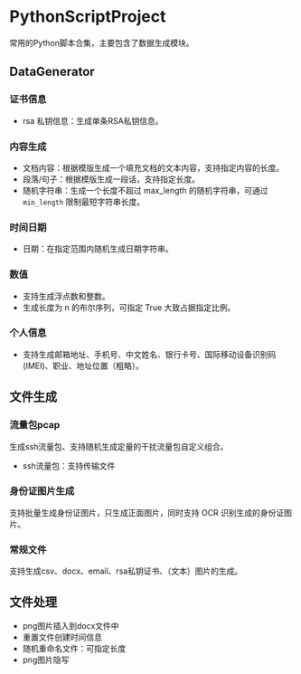 # PythonScriptProject

常用的Python脚本合集，主要包含了数据生成模块。

## DataGenerator

### 证书信息

- rsa 私钥信息：生成单条RSA私钥信息。

### 内容生成

- 文档内容：根据模版生成一个填充文档的文本内容，支持指定内容的长度。
- 段落/句子：根据模版生成一段话，支持指定长度。
- 随机字符串：生成一个长度不超过 max_length 的随机字符串，可通过 `min_length` 限制最短字符串长度。

### 时间日期

- 日期：在指定范围内随机生成日期字符串。

### 数值

- 支持生成浮点数和整数。
- 生成长度为 n 的布尔序列，可指定 True 大致占据指定比例。

### 个人信息

- 支持生成邮箱地址、手机号、中文姓名、银行卡号、国际移动设备识别码(IMEI)、职业、地址位置（粗略）。

## 文件生成

### 流量包pcap

生成ssh流量包、支持随机生成定量的干扰流量包自定义组合。

- ssh流量包：支持传输文件

### 身份证图片生成

支持批量生成身份证图片，只生成正面图片，同时支持 OCR 识别生成的身份证图片。

### 常规文件

支持生成csv、docx、email、rsa私钥证书、（文本）图片的生成。


## 文件处理
- png图片插入到docx文件中
- 重置文件创建时间信息
- 随机重命名文件：可指定长度
- png图片隐写